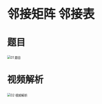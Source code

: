# 邻接矩阵 邻接表



## 题目

<img src="https://cvp.oss-cn-shanghai.aliyuncs.com/picgo/202402131846120.png" alt="01 题目" style="zoom:50%;" />



## 视频解析

<img src="https://cvp.oss-cn-shanghai.aliyuncs.com/picgo/202402131847971.png" alt="02 视频解析" style="zoom:50%;" />